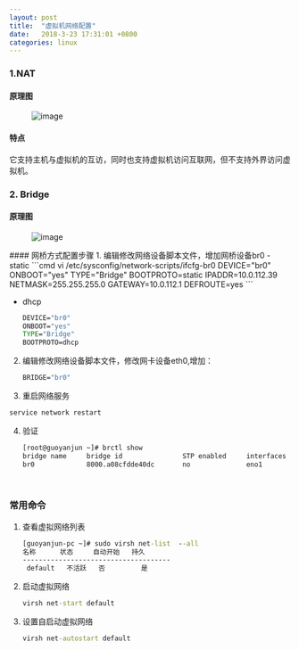 ```yaml
---
layout: post
title:  "虚拟机网络配置"
date:   2018-3-23 17:31:01 +0800
categories: linux
---
```

### 1.NAT
#### 原理图
<figure>
    <img src="{{ site.baseurl }}/images/NAT网络结构.png" alt="image">
    <figcaption>
    </figcaption>
</figure>

#### 特点
它支持主机与虚拟机的互访，同时也支持虚拟机访问互联网，但不支持外界访问虚拟机。

### 2. Bridge 
#### 原理图
<figure>
    <img src="{{ site.baseurl }}/images/Bridge网络结构.png" alt="image">
    <figcaption>
    </figcaption>
</figure>
#### 网桥方式配置步骤
1. 编辑修改网络设备脚本文件，增加网桥设备br0
- static
    ```cmd
    vi /etc/sysconfig/network-scripts/ifcfg-br0
    DEVICE="br0"
    ONBOOT="yes"
    TYPE="Bridge"
    BOOTPROTO=static
    IPADDR=10.0.112.39
    NETMASK=255.255.255.0
    GATEWAY=10.0.112.1
    DEFROUTE=yes
    ```

- dhcp
    ```cmd
    DEVICE="br0"
    ONBOOT="yes"
    TYPE="Bridge"
    BOOTPROTO=dhcp
    ```
    
2. 编辑修改网络设备脚本文件，修改网卡设备eth0,增加：    
    ```cmd
    BRIDGE="br0"
    ```
3.  重启网络服务
   ```cmd
   service network restart    
   ```
4. 验证
    ```cmd
    [root@guoyanjun ~]# brctl show
    bridge name     bridge id               STP enabled     interfaces
    br0             8000.a08cfdde40dc       no              eno1
                                                                        vnet0
                                                                        vnet1
    ```

### 常用命令
1. 查看虚拟网络列表
    ```cmd
    [guoyanjun-pc ~]# sudo virsh net-list  --all
    名称      状态     自动开始   持久  
    -------------------------------------
     default   不活跃   否         是    

    ```
2. 启动虚拟网络
    ```cmd
    virsh net-start default
    ```        
3. 设置自启动虚拟网络
    ```cmd
    virsh net-autostart default
    ```        